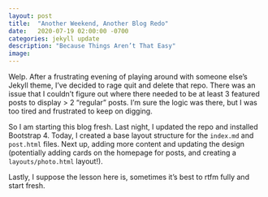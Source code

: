 ```yaml
---
layout: post
title:  "Another Weekend, Another Blog Redo"
date:   2020-07-19 02:00:00 -0700
categories: jekyll update
description: "Because Things Aren’t That Easy"
image:
---
```

Welp. After a frustrating evening of playing around with someone else’s Jekyll theme, I’ve decided to rage quit and delete that repo. There was an issue that I couldn’t figure out where there needed to be at least 3 featured posts to display > 2 “regular” posts. I’m sure the logic was there, but I was too tired and frustrated to keep on digging.

So I am starting this blog fresh. Last night, I updated the repo and installed Bootstrap 4. Today, I created a base layout structure for the `index.md` and `post.html` files. Next up, adding more content and updating the design (potentially adding cards on the homepage for posts, and creating a `layouts/photo.html` layout!).

Lastly, I suppose the lesson here is, sometimes it’s best to rtfm fully and start fresh.
